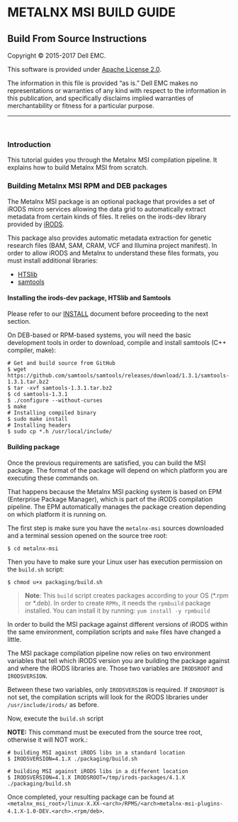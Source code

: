 # METALNX MSI BUILD GUIDE

## Build From Source Instructions

Copyright © 2015-2017 Dell EMC.

This software is provided under [Apache License 2.0](http://www.apache.org/licenses/LICENSE-2.0).

The information in this file is provided “as is.” Dell EMC makes no representations or warranties of any kind with respect to the information in this publication, and specifically disclaims implied warranties of merchantability or fitness for a particular purpose.

-------------------------------- 

<br>

### Introduction

<a name="Introduction"></a>

This tutorial guides you through the Metalnx MSI compilation pipeline. It explains how to build Metalnx MSI from scratch.

### Building Metalnx MSI RPM and DEB packages

The Metalnx MSI package is an optional package that provides a set of iRODS micro services allowing the data grid to automatically extract metadata from certain kinds of files. It relies on the irods-dev library provided by [iRODS](https://irods.org/download/).

This package also provides automatic metadata extraction for genetic research files (BAM, SAM, CRAM, VCF and Illumina project manifest). In order to allow iRODS and Metalnx to understand these files formats, you must install additional libraries:

 * [HTSlib](https://github.com/samtools/htslib/releases/download/1.3.1/htslib-1.3.1.tar.bz2)
 * [samtools](https://github.com/samtools/samtools/releases/download/1.3.1/samtools-1.3.1.tar.bz2)

#### Installing the irods-dev package, HTSlib and Samtools

Please refer to our [INSTALL](INSTALL.md#resolving-metalnx-msi-dependencies) document before proceeding to the next section.

On DEB-based or RPM-based systems, you will need the basic development tools in order to download, compile and install samtools (C++ compiler, make):

    # Get and build source from GitHub
    $ wget https://github.com/samtools/samtools/releases/download/1.3.1/samtools-1.3.1.tar.bz2
    $ tar -xvf samtools-1.3.1.tar.bz2
    $ cd samtools-1.3.1
    $ ./configure --without-curses
    $ make
    # Installing compiled binary
    $ sudo make install
    # Installing headers
    $ sudo cp *.h /usr/local/include/

#### Building package

Once the previous requirements are satisfied, you can build the MSI package. The format of the package will depend on which platform you are executing these commands on. 

That happens because the Metalnx MSI packing system is based on EPM (Enterprise Package Manager), which is part of the iRODS compilation pipeline. The EPM automatically manages the package creation depending on which platform it is running on.

The first step is make sure you have the `metalnx-msi` sources downloaded and a terminal session opened on the source tree root:

    $ cd metalnx-msi
	
Then you have to make sure your Linux user has execution permission on the `build.sh` script:

    $ chmod u+x packaging/build.sh
	
> __Note__: This `build` script creates packages according to your OS (*.rpm or *.deb). In order to create `RPMs`,
 it needs the `rpmbuild` package installed. You can install it by running: `yum install -y rpmbuild`

In order to build the MSI package against different versions of iRODS within the same environment, compilation scripts and `make` files have changed a little. 

The MSI package compilation pipeline now relies on two environment variables that tell which iRODS version you are building the package against and where the iRODS libraries are. Those two variables are `IRODSROOT` and `IRODSVERSION`.

Between these two variables, only `IRODSVERSION` is required. If `IRODSROOT` is not set, the compilation scripts will look for the iRODS libraries under `/usr/include/irods/` as before.
	
Now, execute the `build.sh` script

**NOTE:** This command must be executed from the source tree root, otherwise it will NOT work.:

    # building MSI against iRODS libs in a standard location
    $ IRODSVERSION=4.1.X ./packaging/build.sh

    # building MSI against iRODS libs in a different location
    $ IRODSVERSION=4.1.X IRODSROOT=/tmp/irods-packages/4.1.X ./packaging/build.sh

Once completed, your resulting package can be found at `<metalnx_msi_root>/linux-X.XX-<arch>/RPMS/<arch>metalnx-msi-plugins-4.1.X-1.0-DEV.<arch>.<rpm/deb>`.
